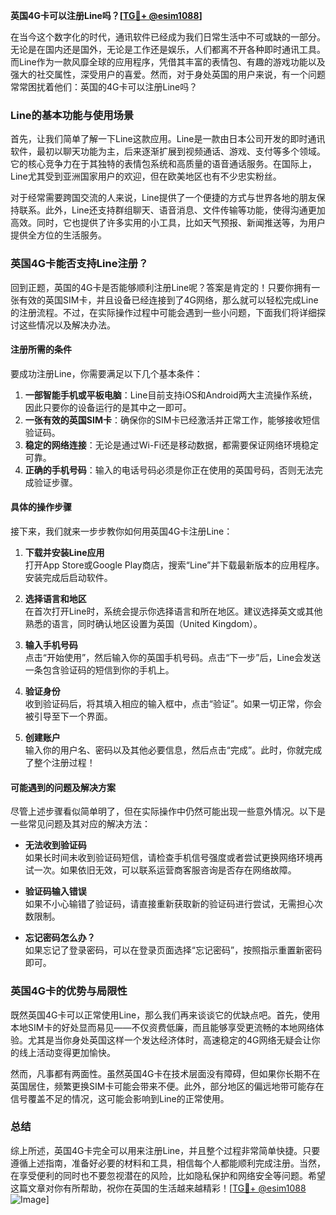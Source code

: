 **英国4G卡可以注册Line吗？[[TG💪+ @esim1088](https://t.me/s/esim1088)]**

在当今这个数字化的时代，通讯软件已经成为我们日常生活中不可或缺的一部分。无论是在国内还是国外，无论是工作还是娱乐，人们都离不开各种即时通讯工具。而Line作为一款风靡全球的应用程序，凭借其丰富的表情包、有趣的游戏功能以及强大的社交属性，深受用户的喜爱。然而，对于身处英国的用户来说，有一个问题常常困扰着他们：英国的4G卡可以注册Line吗？

### Line的基本功能与使用场景

首先，让我们简单了解一下Line这款应用。Line是一款由日本公司开发的即时通讯软件，最初以聊天功能为主，后来逐渐扩展到视频通话、游戏、支付等多个领域。它的核心竞争力在于其独特的表情包系统和高质量的语音通话服务。在国际上，Line尤其受到亚洲国家用户的欢迎，但在欧美地区也有不少忠实粉丝。

对于经常需要跨国交流的人来说，Line提供了一个便捷的方式与世界各地的朋友保持联系。此外，Line还支持群组聊天、语音消息、文件传输等功能，使得沟通更加高效。同时，它也提供了许多实用的小工具，比如天气预报、新闻推送等，为用户提供全方位的生活服务。

### 英国4G卡能否支持Line注册？

回到正题，英国的4G卡是否能够顺利注册Line呢？答案是肯定的！只要你拥有一张有效的英国SIM卡，并且设备已经连接到了4G网络，那么就可以轻松完成Line的注册流程。不过，在实际操作过程中可能会遇到一些小问题，下面我们将详细探讨这些情况以及解决办法。

#### 注册所需的条件

要成功注册Line，你需要满足以下几个基本条件：

1. **一部智能手机或平板电脑**：Line目前支持iOS和Android两大主流操作系统，因此只要你的设备运行的是其中之一即可。
2. **一张有效的英国SIM卡**：确保你的SIM卡已经激活并正常工作，能够接收短信验证码。
3. **稳定的网络连接**：无论是通过Wi-Fi还是移动数据，都需要保证网络环境稳定可靠。
4. **正确的手机号码**：输入的电话号码必须是你正在使用的英国号码，否则无法完成验证步骤。

#### 具体的操作步骤

接下来，我们就来一步步教你如何用英国4G卡注册Line：

1. **下载并安装Line应用**  
   打开App Store或Google Play商店，搜索“Line”并下载最新版本的应用程序。安装完成后启动软件。

2. **选择语言和地区**  
   在首次打开Line时，系统会提示你选择语言和所在地区。建议选择英文或其他熟悉的语言，同时确认地区设置为英国（United Kingdom）。

3. **输入手机号码**  
   点击“开始使用”，然后输入你的英国手机号码。点击“下一步”后，Line会发送一条包含验证码的短信到你的手机上。

4. **验证身份**  
   收到验证码后，将其填入相应的输入框中，点击“验证”。如果一切正常，你会被引导至下一个界面。

5. **创建账户**  
   输入你的用户名、密码以及其他必要信息，然后点击“完成”。此时，你就完成了整个注册过程！

#### 可能遇到的问题及解决方案

尽管上述步骤看似简单明了，但在实际操作中仍然可能出现一些意外情况。以下是一些常见问题及其对应的解决方法：

- **无法收到验证码**  
  如果长时间未收到验证码短信，请检查手机信号强度或者尝试更换网络环境再试一次。如果依旧无效，可以联系运营商客服咨询是否存在网络故障。

- **验证码输入错误**  
  如果不小心输错了验证码，请直接重新获取新的验证码进行尝试，无需担心次数限制。

- **忘记密码怎么办？**  
  如果忘记了登录密码，可以在登录页面选择“忘记密码”，按照指示重置新密码即可。

### 英国4G卡的优势与局限性

既然英国4G卡可以正常使用Line，那么我们再来谈谈它的优缺点吧。首先，使用本地SIM卡的好处显而易见——不仅资费低廉，而且能够享受更流畅的本地网络体验。尤其是当你身处英国这样一个发达经济体时，高速稳定的4G网络无疑会让你的线上活动变得更加愉快。

然而，凡事都有两面性。虽然英国4G卡在技术层面没有障碍，但如果你长期不在英国居住，频繁更换SIM卡可能会带来不便。此外，部分地区的偏远地带可能存在信号覆盖不足的情况，这可能会影响到Line的正常使用。

### 总结

综上所述，英国4G卡完全可以用来注册Line，并且整个过程非常简单快捷。只要遵循上述指南，准备好必要的材料和工具，相信每个人都能顺利完成注册。当然，在享受便利的同时也不要忽视潜在的风险，比如隐私保护和网络安全等问题。希望这篇文章对你有所帮助，祝你在英国的生活越来越精彩！[[TG💪+ @esim1088](https://t.me/s/esim1088) ![Image](https://i.postimg.cc/4NQfJmqS/Snipaste-2025-05-13-00-14-12.png)]